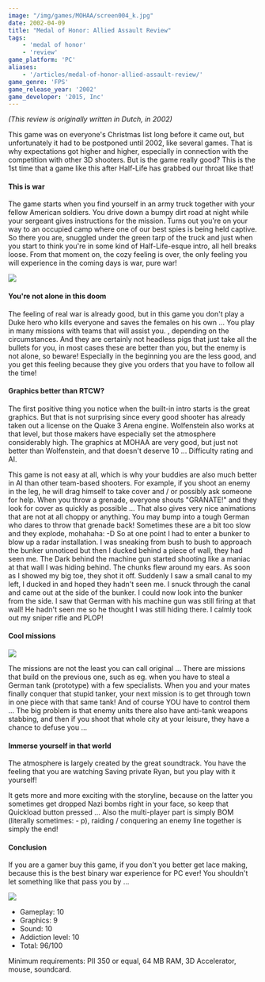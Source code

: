 ```yaml
---
image: "/img/games/MOHAA/screen004_k.jpg"
date: 2002-04-09
title: "Medal of Honor: Allied Assault Review"
tags:
    - 'medal of honor'
    - 'review'
game_platform: 'PC'
aliases:
    - '/articles/medal-of-honor-allied-assault-review/'
game_genre: 'FPS'
game_release_year: '2002'
game_developer: '2015, Inc'
---
```


_(This review is originally written in Dutch, in 2002)_

This game was on everyone's Christmas list long before it came out, but unfortunately it had to be postponed until 2002, like several games. That is why expectations got higher and higher, especially in connection with the competition with other 3D shooters. But is the game really good? This is the 1st time that a game like this after Half-Life has grabbed our throat like that!

#### This is war

The game starts when you find yourself in an army truck together with your fellow American soldiers. You drive down a bumpy dirt road at night while your sergeant gives instructions for the mission. Turns out you're on your way to an occupied camp where one of our best spies is being held captive. So there you are, snuggled under the green tarp of the truck and just when you start to think you're in some kind of Half-Life-esque intro, all hell breaks loose. From that moment on, the cozy feeling is over, the only feeling you will experience in the coming days is war, pure war!

![](/img/games/MOHAA/screen003.jpg)

#### You're not alone in this doom

The feeling of real war is already good, but in this game you don't play a Duke hero who kills everyone and saves the females on his own ... You play in many missions with teams that will assist you. , depending on the circumstances. And they are certainly not headless pigs that just take all the bullets for you, in most cases these are better than you, but the enemy is not alone, so beware! Especially in the beginning you are the less good, and you get this feeling because they give you orders that you have to follow all the time!

#### Graphics better than RTCW?

The first positive thing you notice when the built-in intro starts is the great graphics. But that is not surprising since every good shooter has already taken out a license on the Quake 3 Arena engine. Wolfenstein also works at that level, but those makers have especially set the atmosphere considerably high. The graphics at MOHAA are very good, but just not better than Wolfenstein, and that doesn't deserve 10 ...
Difficulty rating and AI.

This game is not easy at all, which is why your buddies are also much better in AI than other team-based shooters. For example, if you shoot an enemy in the leg, he will drag himself to take cover and / or possibly ask someone for help. When you throw a grenade, everyone shouts "GRANATE!" and they look for cover as quickly as possible ... That also gives very nice animations that are not at all choppy or anything. You may bump into a tough German who dares to throw that grenade back! Sometimes these are a bit too slow and they explode, mohahaha: -D So at one point I had to enter a bunker to blow up a radar installation. I was sneaking from bush to bush to approach the bunker unnoticed but then I ducked behind a piece of wall, they had seen me. The Dark behind the machine gun started shooting like a maniac at that wall I was hiding behind. The chunks flew around my ears. As soon as I showed my big toe, they shot it off. Suddenly I saw a small canal to my left, I ducked in and hoped they hadn't seen me. I snuck through the canal and came out at the side of the bunker. I could now look into the bunker from the side. I saw that German with his machine gun was still firing at that wall! He hadn't seen me so he thought I was still hiding there. I calmly took out my sniper rifle and PLOP!

#### Cool missions

![](/img/games/MOHAA/screen004.jpg)

The missions are not the least you can call original ... There are missions that build on the previous one, such as eg. when you have to steal a German tank (prototype) with a few specialists. When you and your mates finally conquer that stupid tanker, your next mission is to get through town in one piece with that same tank! And of course YOU have to control them ... The big problem is that enemy units there also have anti-tank weapons stabbing, and then if you shoot that whole city at your leisure, they have a chance to defuse you ...

#### Immerse yourself in that world

The atmosphere is largely created by the great soundtrack. You have the feeling that you are watching Saving private Ryan, but you play with it yourself!

It gets more and more exciting with the storyline, because on the latter you sometimes get dropped Nazi bombs right in your face, so keep that Quickload button pressed ... Also the multi-player part is simply BOM (literally sometimes: - p), raiding / conquering an enemy line together is simply the end!

#### Conclusion

If you are a gamer buy this game, if you don't you better get lace making, because this is the best binary war experience for PC ever! You shouldn't let something like that pass you by ...

![](/img/games/MOHAA/screen005.jpg)

- Gameplay: 10
- Graphics: 9
- Sound: 10
- Addiction level: 10
- Total: 96/100

Minimum requirements:  PII 350 or equal, 64 MB RAM, 3D Accelerator, mouse, soundcard.
